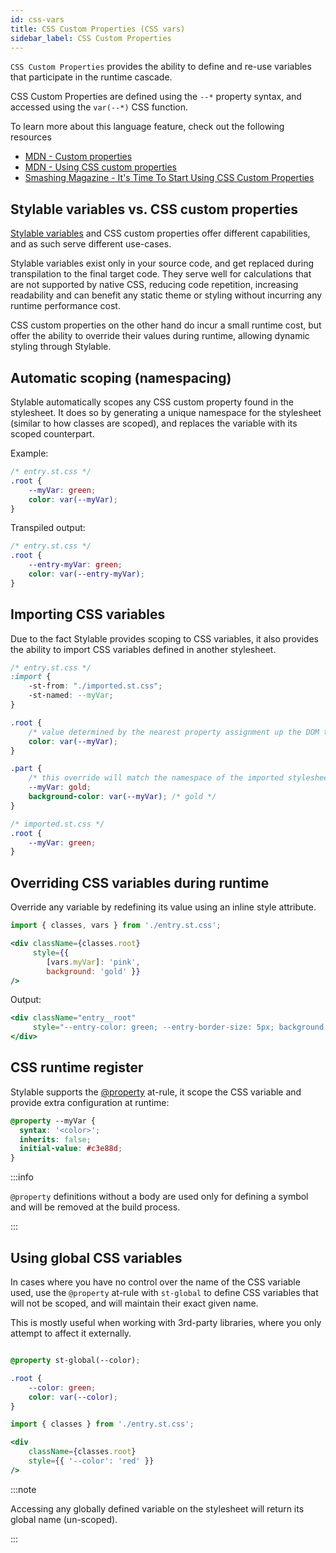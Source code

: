 ```yaml
---
id: css-vars
title: CSS Custom Properties (CSS vars)
sidebar_label: CSS Custom Properties
---
```


`CSS Custom Properties` provides the ability to define and re-use variables that participate in the runtime cascade.

CSS Custom Properties are defined using the `--*` property syntax, and accessed using the `var(--*)` CSS function.

To learn more about this language feature, check out the following resources
- [MDN - Custom properties](https://developer.mozilla.org/en-US/docs/Web/CSS/--*)
- [MDN - Using CSS custom properties](https://developer.mozilla.org/en-US/docs/Web/CSS/Using_CSS_variables)
- [Smashing Magazine - It's Time To Start Using CSS Custom Properties](https://www.smashingmagazine.com/2017/04/start-using-css-custom-properties/)

## Stylable variables vs. CSS custom properties
[Stylable variables](./variables.md) and CSS custom properties offer different capabilities, and as such serve different use-cases.

Stylable variables exist only in your source code, and get replaced during transpilation to the final target code. They serve well for calculations that are not supported by native CSS, reducing code repetition, increasing readability and can benefit any static theme or styling without incurring any runtime performance cost. 

CSS custom properties on the other hand do incur a small runtime cost, but offer the ability to override their values during runtime, allowing dynamic styling through Stylable.

## Automatic scoping (namespacing)

Stylable automatically scopes any CSS custom property found in the stylesheet. It does so by generating a unique namespace for the stylesheet (similar to how classes are scoped), and replaces the variable with its scoped counterpart. 

Example:
```css
/* entry.st.css */
.root {
    --myVar: green;
    color: var(--myVar);
}
```

Transpiled output:
```css
/* entry.st.css */
.root {
    --entry-myVar: green;
    color: var(--entry-myVar);
}
```

## Importing CSS variables

Due to the fact Stylable provides scoping to CSS variables, it also provides the ability to import CSS variables defined in another stylesheet.

```css
/* entry.st.css */
:import {
    -st-from: "./imported.st.css";
    -st-named: --myVar;
}

.root {
    /* value determined by the nearest property assignment up the DOM tree */
    color: var(--myVar);
}

.part {
    /* this override will match the namespace of the imported stylesheet */
    --myVar: gold;
    background-color: var(--myVar); /* gold */
}
```

```css
/* imported.st.css */
.root {
    --myVar: green;
}
```

## Overriding CSS variables during runtime

Override any variable by redefining its value using an inline style attribute. 

```jsx
import { classes, vars } from './entry.st.css';

<div className={classes.root}
     style={{ 
        [vars.myVar]: 'pink',  
        background: 'gold' }} 
/>
```

Output:
```jsx
<div className="entry__root" 
     style="--entry-color: green; --entry-border-size: 5px; background: gold;" >
</div>
```

## CSS runtime register

Stylable supports the [@property](https://developer.mozilla.org/en-US/docs/Web/CSS/@property) at-rule, it scope the CSS variable and provide extra configuration at runtime:

```css
@property --myVar {
  syntax: '<color>';
  inherits: false;
  initial-value: #c3e88d;
}
```

:::info

`@property` definitions without a body are used only for defining a symbol and will be removed at the build process.

:::

## Using global CSS variables

In cases where you have no control over the name of the CSS variable used, use the `@property` at-rule with `st-global` to define CSS variables that will not be scoped, and will maintain their exact given name.

This is mostly useful when working with 3rd-party libraries, where you only attempt to affect it externally.

```css

@property st-global(--color);

.root {
    --color: green;
    color: var(--color);
}
```

```jsx
import { classes } from './entry.st.css';

<div 
    className={classes.root}
    style={{ '--color': 'red' }} 
/>
```

:::note

Accessing any globally defined variable on the stylesheet will return its global name (un-scoped).

:::
